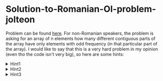 # Solution-to-Romanian-OI-problem-jolteon
Problem can be found <a href="https://infoarena.ro/problema/jolteon">here</a>.
For non-Romanian speakers, the problem is asking for an array of n elements how many different contiguous parts of the array
have only elements with odd frequency (in that particular part of the array).
I would like to say that this is a very hard problem in my opinion (even tho the code isn't very big), so here are some hints:
<details>
<summary>Hint1</summary>
The tehniques that you should probably be familiar with for solving this problem are
<ol>
  <li><a href="https://codeforces.com/blog/entry/85900">Xor Hash</a></li>
  <li><a href="https://cp-algorithms.com/data_structures/sqrt_decomposition.html">Square root decomposition</a></li>
</ol>
</details>
<details>
<summary>Hint2</summary>
After learning about xor hashing, what can be said about xor hashing such special subarrays. Find a relation between xor hash
  of all elements and xor hash of distinct elements.
</details>
<details>
<summary>Hint3</summary>
How can we figure out the property of the last hint fast for multiple subarrays? Maybe we can use a previously mentioned data structure.
</details>
